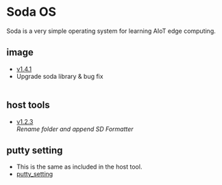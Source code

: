 # Soda OS
Soda is a very simple operating system for learning AIoT edge computing.

## image
- [v1.4.1](https://drive.google.com/file/d/1MOgH1RgA2VneLI8kLC07-q_2amYQoyNC/view?usp=sharing)
- Upgrade soda library & bug fix<br><br>

## host tools
- [v1.2.3](https://drive.google.com/open?id=11tKgj8sRug7jJuA9WNzE_wPRbOChDEsk) <br>
*Rename folder and append SD Formatter*

## putty setting
- This is the same as included in the host tool.
- [putty_setting](https://drive.google.com/open?id=1Ihd6P4PGWjg0Vvux6i1XYlmIdNS-dx_1)
